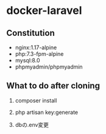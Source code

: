 # docker-laravel

## Constitution
* nginx:1.17-alpine
* php:7.3-fpm-alpine
* mysql:8.0
* phpmyadmin/phpmyadmin

## What to do after cloning
1. composer install

2. php artisan key:generate

3. dbの.env変更
